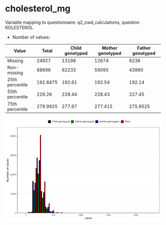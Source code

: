 # cholesterol_mg
Variable mapping to questionnaire: q2_cwd_calculations, question KOLESTEROL.
- Number of values:

| Value | Total | Child genotyped | Mother genotyped | Father genotyped |
| ----- | ----- | --------------- | ---------------- | ---------------- |
| Missing | 24927 | 13198 | 12674 | 6238 |
| Non-missing | 88696 | 62233 | 59095 | 43980 |
| 25th percentile | 192.8475 | 192.61 | 192.54 | 192.14 |
| 50th percentile | 229.26 | 228.44 | 228.43 | 227.45 |
| 75th percentile | 279.9925 | 277.67 | 277.415 | 275.9525 |



![](cholesterol_mg_n.png)



